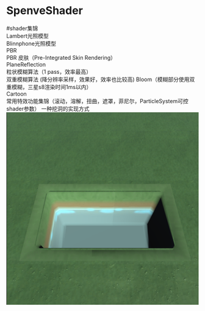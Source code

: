 # SpenveShader

#shader集锦  
Lambert光照模型  
Blinnphone光照模型  
PBR  
PBR 皮肤（Pre-Integrated Skin Rendering）  
PlaneReflection  
粒状模糊算法（1 pass，效率最高）  
双重模糊算法  (降分辨率采样，效果好，效率也比较高)
Bloom（模糊部分使用双重模糊，三星s8渲染时间1ms以内）  
Cartoon  
常用特效功能集锦（滚动，溶解，扭曲，遮罩，菲尼尔，ParticleSystem可控shader参数）
一种挖洞的实现方式  
![Image text](https://github.com/Wind-Coming/SpenveShader/blob/main/ScreenShot/hole.png)
